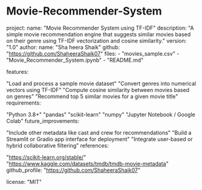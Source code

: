 # Movie-Recommender-System
project: name: "Movie Recommender System using TF-IDF" description: "A simple movie recommendation engine that suggests similar movies based on their genre using TF-IDF vectorization and cosine similarity." version: "1.0" author: name: "Sha
heera Shaik" github: "https://github.com/ShaheeraShaik07" files: - "movies_sample.csv" - "Movie_Recommender_System.ipynb" - "README.md"

features:

"Load and process a sample movie dataset"
"Convert genres into numerical vectors using TF-IDF"
"Compute cosine similarity between movies based on genres"
"Recommend top 5 similar movies for a given movie title"
requirements:

"Python 3.8+"
"pandas"
"scikit-learn"
"numpy"
"Jupyter Notebook / Google Colab"
future_improvements:

"Include other metadata like cast and crew for recommendations"
"Build a Streamlit or Gradio app interface for deployment"
"Integrate user-based or hybrid collaborative filtering"
references:

"https://scikit-learn.org/stable/"
"https://www.kaggle.com/datasets/tmdb/tmdb-movie-metadata"
github_profile: "https://github.com/ShaheeraShaik07"

license: "MIT"
